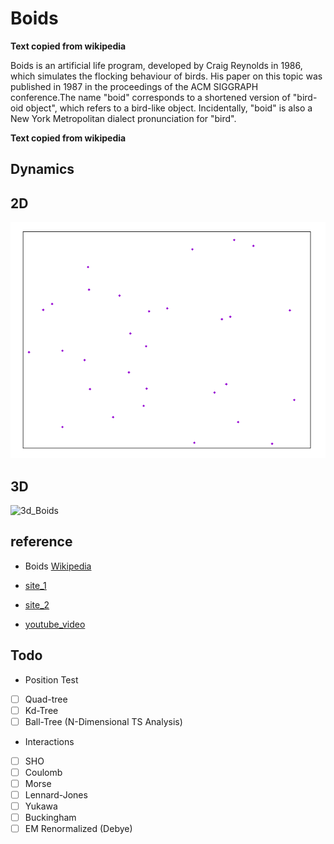 # Boids

**Text copied from wikipedia**

Boids is an artificial life program, developed by Craig Reynolds in 1986, which simulates the flocking behaviour of birds. His paper on this topic was published in 1987 in the proceedings of the ACM SIGGRAPH conference.The name "boid" corresponds to a shortened version of "bird-oid object", which refers to a bird-like object. Incidentally, "boid" is also a New York Metropolitan dialect pronunciation for "bird". 

**Text copied from wikipedia**

## Dynamics

## 2D

![2D_Boids](https://github.com/gcontesini/AM_boids/blob/master/flocking_boids.gif)

## 3D

![3d_Boids](https://github.com/gcontesini/AM_boids/blob/master/flocking_boids_3d.gif)

## reference

- Boids [Wikipedia](https://en.wikipedia.org/wiki/Boids)

- [site_1](https://www.red3d.com/cwr/boids/)

- [site_2](http://www.cs.toronto.edu/~dt/siggraph97-course/cwr87/)

- [youtube_video](https://www.youtube.com/watch?v=86iQiV3-3IA&feature=youtu.be)

## Todo

- Position Test

- [ ] Quad-tree
- [ ] Kd-Tree
- [ ] Ball-Tree (N-Dimensional TS Analysis)

- Interactions

- [ ] SHO
- [ ] Coulomb
- [ ] Morse
- [ ] Lennard-Jones
- [ ] Yukawa
- [ ] Buckingham
- [ ] EM Renormalized (Debye) 
